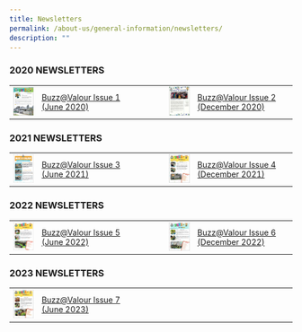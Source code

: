 ```yaml
---
title: Newsletters
permalink: /about-us/general-information/newsletters/
description: ""
---
```

### 2020 NEWSLETTERS

<table>		
	<tbody><tr>
		<td width="10%">
			<img src="/images/june_2020_pri_nl.jpg">
		</td>
		<td width="35%">
			<a href="https://drive.google.com/file/d/1ORNXkbhmZaNflgYv3vNhLN6JcFNeOWRC/view?usp=drive_link">
				Buzz@Valour Issue 1<br>
				(June 2020)</a>
		</td>
		<td width="10%" style="text-align: center"></td>
		<td width="10%" style="text-align: center">
			<img src="/images/december_2020_pri_nl.jpg">
		</td>
		<td width="35%">
			<a href="https://drive.google.com/file/d/1rr3QspWBnt3gbGCHCYFvUVzWgY3ack91/view?usp=drive_link">
			Buzz@Valour Issue 2<br>
			(December 2020)
			</a>
		</td>
	</tr>
</tbody></table>

### 2021 NEWSLETTERS

<table>		
	<tbody><tr>
		<td width="10%">
			<img src="/images/june_2021_pri_nl.jpg">
		</td>
		<td width="35%">
			<a href="https://drive.google.com/file/d/1OrENKeRqT7x2CaY6CcXt4juz-N3dJEqH/view?usp=drive_link">
				Buzz@Valour Issue 3<br>
				(June 2021)
			</a>
		</td>
		<td width="10%" style="text-align: center"></td>
		<td width="10%" style="text-align: center">
			<img src="/images/december_2021_pri_nl.jpg">
		</td>
		<td width="35%">
			<a href="https://drive.google.com/file/d/1ekVRaH9Ii21yxZgNy2Fw6X7918TeIPSW/view?usp=drive_link">
			Buzz@Valour Issue 4<br>
			(December 2021)
			</a>
		</td>
	</tr>
</tbody></table>

### 2022 NEWSLETTERS

<table>		
	<tbody><tr>
		<td width="10%">
			<img src="/images/june_2022_pri_nl.png">
		</td>
		<td width="35%">
			<a href="https://drive.google.com/file/d/1Hk6oruTnAVlaapfwM2J3AQ3Q4rb8Da7T/view?usp=drive_link">
				Buzz@Valour Issue 5<br>
				(June 2022)
			</a>
		</td>
		<td width="10%" style="text-align: center"></td>
		<td width="10%" style="text-align: center">
			<img src="/images/december_2022_pri_nl.jpg">
		</td>
		<td width="35%">
			<a href="https://drive.google.com/file/d/1aJHHrvZTCeUMjvwiE8XDQVkIUqQ0d_ft/view?usp=drive_link">
			Buzz@Valour Issue 6<br>
			(December 2022)
			</a>
		</td>
	</tr>
</tbody></table>

### 2023 NEWSLETTERS

<table>		
	<tbody><tr>
		<td width="10%">
			<img src="/images/june_2023_pri_nl.jpg">
		</td>
		<td width="35%">
			<a href="https://drive.google.com/file/d/1FQjVvcA_Fgk1ohSQNjYQZBX4b19d9ShD/view?usp=drive_link">
				Buzz@Valour Issue 7<br>
				(June 2023)
			</a>
		</td>
		<td width="10%" style="text-align: center"></td>
		<td width="10%" style="text-align: center">
		</td>
		<td width="35%">
		</td>
	</tr>
</tbody></table>